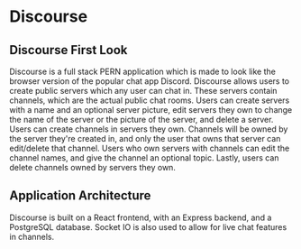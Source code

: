 # Discourse

## Discourse First Look
Discourse is a full stack PERN application which is made to look like the browser version of the popular chat app Discord. Discourse allows users to create public servers which any user can chat in. These servers contain channels, which are the actual public chat rooms. Users can create servers with a name and an optional server picture, edit servers they own to change the name of the server or the picture of the server, and delete a server. Users can create channels in servers they own. Channels will be owned by the server they're created in, and only the user that owns that server can edit/delete that channel. Users who own servers with channels can edit the channel names, and give the channel an optional topic. Lastly, users can delete channels owned by servers they own.

## Application Architecture
Discourse is built on a React frontend, with an Express backend, and a PostgreSQL database. Socket IO is also used to allow for live chat features in channels.
